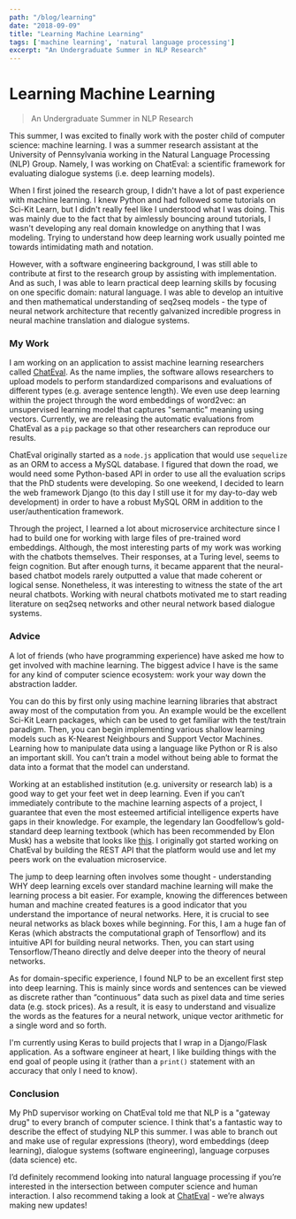 ```yaml
---
path: "/blog/learning"
date: "2018-09-09"
title: "Learning Machine Learning"
tags: ['machine learning', 'natural language processing']
excerpt: "An Undergraduate Summer in NLP Research"
---
```


# Learning Machine Learning
> An Undergraduate Summer in NLP Research

This summer, I was excited to finally work with the poster child of computer science: machine learning. I was a summer research assistant at the University of Pennsylvania working in the Natural Language Processing (NLP) Group. Namely, I was working on ChatEval: a scientific framework for evaluating dialogue systems (i.e. deep learning models).

When I first joined the research group, I didn't have a lot of past experience with machine learning. I knew Python and had followed some tutorials on Sci-Kit Learn, but I didn't really feel like I understood what I was doing. This was mainly due to the fact that by aimlessly bouncing around tutorials, I wasn't developing any real domain knowledge on anything that I was modeling. Trying to understand how deep learning work usually pointed me towards intimidating math and notation.

However, with a software engineering background, I was still able to contribute at first to the research group by assisting with implementation. And as such, I was able to learn practical deep learning skills by focusing on one specific domain: natural language. I was able to develop an intuitive and then mathematical understanding of seq2seq models - the type of neural network architecture that recently galvanized incredible progress in neural machine translation and dialogue systems.

### My Work
I am working on an application to assist machine learning researchers called [ChatEval](https://chateval.org). As the name implies, the software allows researchers to upload models to perform standardized comparisons and evaluations of different types (e.g. average sentence length). We even use deep learning within the project through the word embeddings of word2vec: an unsupervised learning model that captures "semantic" meaning using vectors. Currently, we are releasing the automatic evaluations from ChatEval as a `pip` package so that other researchers can reproduce our results. 

ChatEval originally started as a `node.js` application that would use `sequelize` as an ORM to access a MySQL database. I figured that down the road, we would need some Python-based API in order to use all the evaluation scrips that the PhD students were developing. So one weekend, I decided to learn the web framework Django (to this day I still use it for my day-to-day web development) in order to have a robust MySQL ORM in addition to the user/authentication framework.

Through the project, I learned a lot about microservice architecture since I had to build one for working with large files of pre-trained word embeddings. Although, the most interesting parts of my work was working with the chatbots themselves. Their responses, at a Turing level, seems to feign cognition. But after enough turns, it became apparent that the neural-based chatbot models rarely outputted a value that made coherent or logical sense. Nonetheless, it was interesting to witness the state of the art neural chatbots. Working with neural chatbots motivated me to start reading literature on seq2seq networks and other neural network based dialogue systems.

### Advice
A lot of friends (who have programming experience) have asked me how to get involved with machine learning. The biggest advice I have is the same for any kind of computer science ecosystem: work your way down the abstraction ladder.

You can do this by first only using machine learning libraries that abstract away most of the computation from you. An example would be the excellent Sci-Kit Learn packages, which can be used to get familiar with the test/train paradigm. Then, you can begin implementing various shallow learning models such as K-Nearest Neighbours and Support Vector Machines. Learning how to manipulate data using a language like Python or R is also an important skill. You can’t train a model without being able to format the data into a format that the model can understand.

Working at an established institution (e.g. university or research lab) is a good way to get your feet wet in deep learning. Even if you can’t immediately contribute to the machine learning aspects of a project, I guarantee that even the most esteemed artificial intelligence experts have gaps in their knowledge. For example, the legendary Ian Goodfellow’s gold-standard deep learning textbook (which has been recommended by Elon Musk) has a website that looks like [this](http://www.deeplearningbook.org/ "this"). I originally got started working on ChatEval by building the REST API that the platform would use and let my peers work on the evaluation microservice.

The jump to deep learning often involves some thought - understanding WHY deep learning excels over standard machine learning will make the learning process a bit easier. For example, knowing the differences between human and machine created features is a good indicator that you understand the importance of neural networks. Here, it is crucial to see neural networks as black boxes while beginning. For this, I am a huge fan of Keras (which abstracts the computational graph of Tensorflow) and its intuitive API for building neural networks. Then, you can start using Tensorflow/Theano directly and delve deeper into the theory of neural networks.

As for domain-specific experience, I found NLP to be an excellent first step into deep learning. This is mainly since words and sentences can be viewed as discrete rather than “continuous” data such as pixel data and time series data (e.g. stock prices). As a result, it is easy to understand and visualize the words as the features for a neural network, unique vector arithmetic for a single word and so forth.

I'm currently using Keras to build projects that I wrap in a Django/Flask application. As a software engineer at heart, I like building things with the end goal of people using it (rather than a `print()` statement with an accuracy that only I need to know).

### Conclusion
My PhD supervisor working on ChatEval told me that NLP is a "gateway drug" to every branch of computer science. I think that's a fantastic way to describe the effect of studying NLP this summer. I was able to branch out and make use of regular expressions (theory), word embeddings (deep learning), dialogue systems (software engineering), language corpuses (data science) etc. 

I’d definitely recommend looking into natural language processing if you’re interested in the intersection between computer science and human interaction. I also recommend taking a look at [ChatEval](https://chateval.org) - we’re always making new updates!
